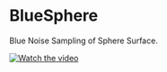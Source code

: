 # BlueSphere
Blue Noise Sampling of Sphere Surface.

[![Watch the video](https://img.youtube.com/vi/2ZWt0uVzpAQ/maxresdefault.jpg)](https://youtu.be/2ZWt0uVzpAQ)

